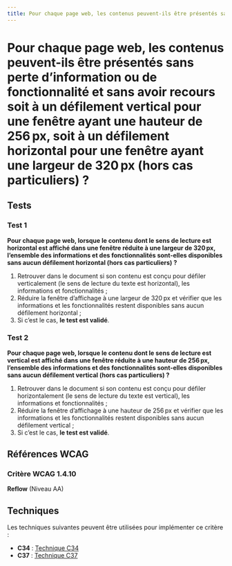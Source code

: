 ```yaml
---
title: Pour chaque page web, les contenus peuvent-ils être présentés sans perte d’information ou de fonctionnalité et sans avoir recours soit à un défilement vertical pour une fenêtre ayant une hauteur de 256 px, soit à un défilement horizontal pour une fenêtre ayant une largeur de 320 px (hors cas particuliers) ?
---
```


# Pour chaque page web, les contenus peuvent-ils être présentés sans perte d’information ou de fonctionnalité et sans avoir recours soit à un défilement vertical pour une fenêtre ayant une hauteur de 256 px, soit à un défilement horizontal pour une fenêtre ayant une largeur de 320 px (hors cas particuliers) ?



## Tests

### Test 1

**Pour chaque page web, lorsque le contenu dont le sens de lecture est horizontal est affiché dans une fenêtre réduite à une largeur de 320 px, l’ensemble des informations et des fonctionnalités sont-elles disponibles sans aucun défilement horizontal (hors cas particuliers) ?**

1. Retrouver dans le document si son contenu est conçu pour défiler verticalement (le sens de lecture du texte est horizontal), les informations et fonctionnalités ;
2. Réduire la fenêtre d’affichage à une largeur de 320 px et vérifier que les informations et les fonctionnalités restent disponibles sans aucun défilement horizontal ;
3. Si c’est le cas, **le test est validé**.

### Test 2

**Pour chaque page web, lorsque le contenu dont le sens de lecture est vertical est affiché dans une fenêtre réduite à une hauteur de 256 px, l’ensemble des informations et des fonctionnalités sont-elles disponibles sans aucun défilement vertical (hors cas particuliers) ?**

1. Retrouver dans le document si son contenu est conçu pour défiler horizontalement (le sens de lecture du texte est vertical), les informations et fonctionnalités ;
2. Réduire la fenêtre d’affichage à une hauteur de 256 px et vérifier que les informations et les fonctionnalités restent disponibles sans aucun défilement vertical ;
3. Si c’est le cas, **le test est validé**.



## Références WCAG

### Critère WCAG 1.4.10

**Reflow** (Niveau AA)



## Techniques

Les techniques suivantes peuvent être utilisées pour implémenter ce critère :

- **C34** : [Technique C34](https://www.w3.org/WAI/WCAG21/Techniques/html/C34)
- **C37** : [Technique C37](https://www.w3.org/WAI/WCAG21/Techniques/html/C37)
